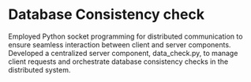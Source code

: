 # Database Consistency check
 Employed Python socket programming for distributed communication to ensure seamless interaction between client and server components. Developed a centralized server component, data_check.py, to manage client requests and orchestrate database consistency checks in the distributed system.
